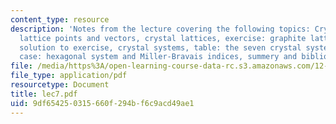 ```yaml
---
content_type: resource
description: 'Notes from the lecture covering the following topics: Crystal basis,
  lattice points and vectors, crystal lattices, exercise: graphite lattice mesh ,
  solution to exercise, crystal systems, table: the seven crystal systems, special
  case: hexagonal system and Miller-Bravais indices, summery and bibliography.'
file: /media/https%3A/open-learning-course-data-rc.s3.amazonaws.com/12-108-structure-of-earth-materials-fall-2004/9df654250315660f294bf6c9acd49ae1_lec7.pdf
file_type: application/pdf
resourcetype: Document
title: lec7.pdf
uid: 9df65425-0315-660f-294b-f6c9acd49ae1
---
```

